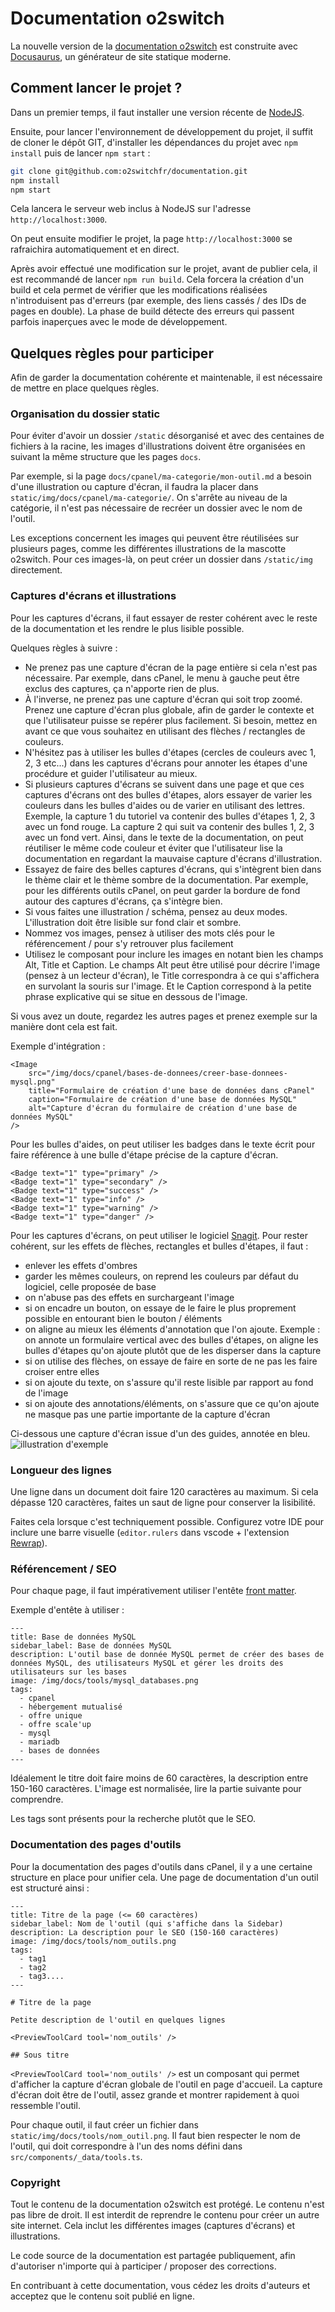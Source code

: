 # Documentation o2switch

La nouvelle version de la [documentation o2switch](https://faq.o2switch.fr/) est construite avec 
[Docusaurus](https://docusaurus.io/), un générateur de site statique moderne.

## Comment lancer le projet ?

Dans un premier temps, il faut installer une version récente de [NodeJS](https://nodejs.org/fr/download/package-manager).

Ensuite, pour lancer l'environnement de développement du projet, il suffit de cloner le dépôt GIT, d'installer
les dépendances du projet avec `npm install` puis de lancer `npm start` : 

```bash
git clone git@github.com:o2switchfr/documentation.git
npm install
npm start
```

Cela lancera le serveur web inclus à NodeJS sur l'adresse `http://localhost:3000`.

On peut ensuite modifier le projet, la page `http://localhost:3000` se rafraichira automatiquement et en direct. 

Après avoir effectué une modification sur le projet, avant de publier cela, il est recommandé de lancer `npm run build`.
Cela forcera la création d'un build et cela permet de vérifier que les modifications réalisées n'introduisent pas
d'erreurs (par exemple, des liens cassés / des IDs de pages en double). La phase de build détecte des erreurs qui
passent parfois inaperçues avec le mode de développement. 

## Quelques règles pour participer

Afin de garder la documentation cohérente et maintenable, il est nécessaire de mettre en place quelques règles.

### Organisation du dossier static

Pour éviter d'avoir un dossier `/static` désorganisé et avec des centaines de fichiers à la racine, les images 
d'illustrations doivent être organisées en suivant la même structure que les pages `docs`.

Par exemple, si la page `docs/cpanel/ma-categorie/mon-outil.md` a besoin d'une illustration ou capture d'écran, 
il faudra la placer dans `static/img/docs/cpanel/ma-categorie/`.  On s'arrête au niveau de la catégorie, il n'est pas
nécessaire de recréer un dossier avec le nom de l'outil.

Les exceptions concernent les images qui peuvent être réutilisées sur plusieurs pages, comme les différentes 
illustrations de la mascotte o2switch. Pour ces images-là, on peut créer un dossier dans `/static/img` directement.

### Captures d'écrans et illustrations

Pour les captures d'écrans, il faut essayer de rester cohérent avec le reste de la documentation et les rendre le
plus lisible possible. 

Quelques règles à suivre : 
  * Ne prenez pas une capture d'écran de la page entière si cela n'est pas nécessaire. Par exemple, dans cPanel, le
  menu à gauche peut être exclus des captures, ça n'apporte rien de plus.
  * À l'inverse, ne prenez pas une capture d'écran qui soit trop zoomé. Prenez une capture d'écran plus globale, afin
  de garder le contexte et que l'utilisateur puisse se repérer plus facilement. Si besoin, mettez en avant ce que vous
  souhaitez en utilisant des flèches / rectangles de couleurs.
  * N'hésitez pas à utiliser les bulles d'étapes (cercles de couleurs avec 1, 2, 3 etc...) dans les captures d'écrans 
  pour annoter les étapes d'une procédure et guider l'utilisateur au mieux.
  * Si plusieurs captures d'écrans se suivent dans une page et que ces captures d'écrans ont des bulles d'étapes, alors
  essayer de varier les couleurs dans les bulles d'aides ou de varier en utilisant des lettres. Exemple, la capture 1
  du tutoriel va contenir des bulles d'étapes 1, 2, 3 avec un fond rouge. La capture 2 qui suit va contenir des bulles 
  1, 2, 3 avec un fond vert. Ainsi, dans le texte de la documentation, on peut réutiliser le même code couleur et éviter
  que l'utilisateur lise la documentation en regardant la mauvaise capture d'écrans d'illustration.  
  * Essayez de faire des belles captures d'écrans, qui s'intègrent bien dans le thème clair et le thème sombre de la
  documentation. Par exemple, pour les différents outils cPanel, on peut garder la bordure de fond autour des captures
  d'écrans, ça s'intègre bien.
  * Si vous faites une illustration / schéma, pensez au deux modes. L'illustration doit être lisible sur fond clair
  et sombre. 
  * Nommez vos images, pensez à utiliser des mots clés pour le référencement / pour s'y retrouver plus facilement
  * Utilisez le composant pour inclure les images en notant bien les champs Alt, Title et Caption. Le champs Alt peut 
  être utilisé pour décrire l'image (pensez à un lecteur d'écran), le Title correspondra à ce qui s'affichera en 
  survolant la souris sur l'image. Et le Caption correspond à la petite phrase explicative qui se situe en dessous
  de l'image.

Si vous avez un doute, regardez les autres pages et prenez exemple sur la manière dont cela est fait. 

Exemple d'intégration : 

```mdx
<Image
    src="/img/docs/cpanel/bases-de-donnees/creer-base-donnees-mysql.png"
    title="Formulaire de création d'une base de données dans cPanel"
    caption="Formulaire de création d'une base de données MySQL"
    alt="Capture d'écran du formulaire de création d'une base de données MySQL"
/>
```

Pour les bulles d'aides, on peut utiliser les badges dans le texte écrit pour faire référence à une bulle d'étape
précise de la capture d'écran. 

```mdx 
<Badge text="1" type="primary" />
<Badge text="1" type="secondary" /> 
<Badge text="1" type="success" /> 
<Badge text="1" type="info" /> 
<Badge text="1" type="warning" /> 
<Badge text="1" type="danger" /> 
```

Pour les captures d'écrans, on peut utiliser le logiciel [Snagit](https://www.techsmith.fr/snagit/). Pour rester
cohérent, sur les effets de flèches, rectangles et bulles d'étapes, il faut : 
  * enlever les effets d'ombres 
  * garder les mêmes couleurs, on reprend les couleurs par défaut du logiciel, celle proposée de base 
  * on n'abuse pas des effets en surchargeant l'image
  * si on encadre un bouton, on essaye de le faire le plus proprement possible en entourant bien le bouton / éléments 
  * on aligne au mieux les éléments d'annotation que l'on ajoute. Exemple : on annote un formulaire vertical avec des
  bulles d'étapes, on aligne les bulles d'étapes qu'on ajoute plutôt que de les disperser dans la capture 
  * si on utilise des flèches, on essaye de faire en sorte de ne pas les faire croiser entre elles 
  * si on ajoute du texte, on s'assure qu'il reste lisible par rapport au fond de l'image 
  * si on ajoute des annotations/éléments, on s'assure que ce qu'on ajoute ne masque pas une partie importante de la
  capture d'écran 

Ci-dessous une capture d'écran issue d'un des guides, annotée en bleu.
![illustration d'exemple](./static/img/readme/exemple-capture-ecran.png)

### Longueur des lignes 

Une ligne dans un document doit faire 120 caractères au maximum. Si cela dépasse 120 caractères, faites un saut de 
ligne pour conserver la lisibilité.

Faites cela lorsque c'est techniquement possible. Configurez votre IDE pour inclure une barre visuelle (`editor.rulers`
dans vscode + l'extension [Rewrap](https://marketplace.visualstudio.com/items?itemName=stkb.rewrap)).

### Référencement / SEO

Pour chaque page, il faut impérativement utiliser l'entête [front matter](https://docusaurus.io/fr/docs/next/markdown-features#front-matter).

Exemple d'entête à utiliser : 

```mdx
---
title: Base de données MySQL
sidebar_label: Base de données MySQL
description: L'outil base de donnée MySQL permet de créer des bases de données MySQL, des utilisateurs MySQL et gérer les droits des utilisateurs sur les bases
image: /img/docs/tools/mysql_databases.png
tags:
  - cpanel
  - hébergement mutualisé
  - offre unique
  - offre scale'up
  - mysql
  - mariadb
  - bases de données
---
```

Idéalement le titre doit faire moins de 60 caractères, la description entre 150-160 caractères. L'image est normalisée,
lire la partie suivante pour comprendre.

Les tags sont présents pour la recherche plutôt que le SEO.

### Documentation des pages d'outils 

Pour la documentation des pages d'outils dans cPanel, il y a une certaine structure en place pour unifier cela. Une
page de documentation d'un outil est structuré ainsi : 

```mdx
---
title: Titre de la page (<= 60 caractères)
sidebar_label: Nom de l'outil (qui s'affiche dans la Sidebar)
description: La description pour le SEO (150-160 caractères)
image: /img/docs/tools/nom_outils.png
tags:
  - tag1
  - tag2
  - tag3....
---

# Titre de la page

Petite description de l'outil en quelques lignes 

<PreviewToolCard tool='nom_outils' />

## Sous titre
```

`<PreviewToolCard tool='nom_outils' />` est un composant qui permet d'afficher la capture d'écran globale de l'outil
en page d'accueil. La capture d'écran doit être de l'outil, assez grande et montrer rapidement à quoi ressemble
l'outil.

Pour chaque outil, il faut créer un fichier dans `static/img/docs/tools/nom_outil.png`. Il faut bien respecter
le nom de l'outil, qui doit correspondre à l'un des noms défini dans `src/components/_data/tools.ts`.

### Copyright

Tout le contenu de la documentation o2switch est protégé. Le contenu n'est pas libre de droit. Il est interdit de 
reprendre le contenu pour créer un autre site internet. Cela inclut les différentes images (captures d'écrans) et 
illustrations. 

Le code source de la documentation est partagée publiquement, afin d'autoriser n'importe qui à participer / proposer
des corrections.

En contribuant à cette documentation, vous cédez les droits d'auteurs et acceptez que le contenu soit publié en ligne.